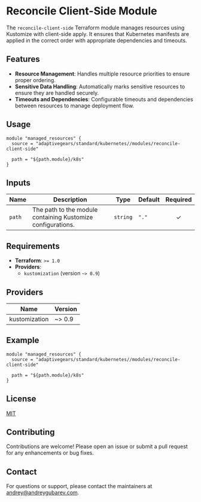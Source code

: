 # Reconcile Client-Side Module

The `reconcile-client-side` Terraform module manages resources using Kustomize with client-side apply. It ensures that Kubernetes manifests are applied in the correct order with appropriate dependencies and timeouts.

## Features

- **Resource Management**: Handles multiple resource priorities to ensure proper ordering.
- **Sensitive Data Handling**: Automatically marks sensitive resources to ensure they are handled securely.
- **Timeouts and Dependencies**: Configurable timeouts and dependencies between resources to manage deployment flow.

## Usage

```hcl
module "managed_resources" {
  source = "adaptivegears/standard/kubernetes//modules/reconcile-client-side"

  path = "${path.module}/k8s"
}
```

## Inputs

| Name | Description | Type | Default | Required |
|------|-------------|------|---------|:--------:|
| `path` | The path to the module containing Kustomize configurations. | `string` | `"."` | ✓ |


## Requirements

- **Terraform**: `>= 1.0`
- **Providers**:
  - `kustomization` (version `~> 0.9`)

## Providers

| Name | Version |
|------|---------|
| kustomization | ~> 0.9 |

## Example

```hcl
module "managed_resources" {
  source = "adaptivegears/standard/kubernetes//modules/reconcile-client-side"

  path = "${path.module}/k8s"
}
```

## License

[MIT](LICENSE)

## Contributing

Contributions are welcome! Please open an issue or submit a pull request for any enhancements or bug fixes.

## Contact

For questions or support, please contact the maintainers at [andrey@andreygubarev.com](mailto:andrey@andreygubarev.com).
